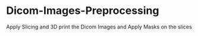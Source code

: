 # Dicom-Images-Preprocessing
Apply Slicing and 3D print the Dicom Images and Apply Masks on the slices
